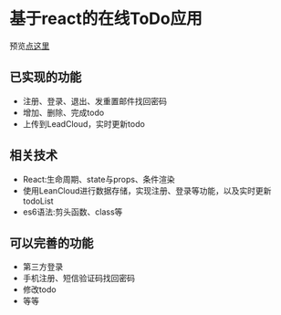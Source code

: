  基于react的在线ToDo应用<br>
======================================================
预览[点这里]( https://101piano.github.io/todo-login/build/index.html)<br>


已实现的功能<br>
--------------------------------------
* 注册、登录、退出、发重置邮件找回密码<br>
* 增加、删除、完成todo<br>
* 上传到LeadCloud，实时更新todo


相关技术<br>
-------------------------------------
* React:生命周期、state与props、条件渲染<br>
* 使用LeanCloud进行数据存储，实现注册、登录等功能，以及实时更新todoList<br>
* es6语法:剪头函数、class等<br>


可以完善的功能<br>
----------------------------
* 第三方登录<br>
* 手机注册、短信验证码找回密码<br>
* 修改todo<br>
* 等等<br>



